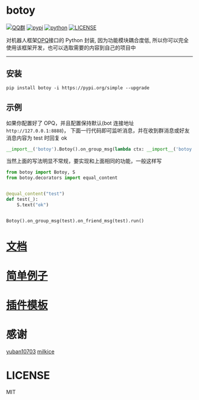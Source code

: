# botoy

[![QQ群](https://img.shields.io/badge/QQ%E7%BE%A4-757360354-important?style=flat-square&logo=tencentqq)](https://jq.qq.com/?_wv=1027&k=fBx8LvmA)
[![pypi](https://img.shields.io/pypi/v/botoy?style=flat-square 'pypi')](https://pypi.org/project/botoy/)
[![python](https://img.shields.io/badge/python-3.7+-blue 'python')](https://pypi.org/project/botoy/)
[![LICENSE](https://img.shields.io/github/license/opq-osc/botoy?style=flat-square)](https://github.com/opq-osc/botoy/blob/main/LICENSE)

对机器人框架[OPQ](https://github.com/OPQBOT/OPQ/)接口的 Python 封装,
因为功能模块耦合度低, 所以你可以完全使用该框架开发，也可以选取需要的内容到自己的项目中

---

## 安装

```shell
pip install botoy -i https://pypi.org/simple --upgrade
```

## 示例

如果你配置好了 OPQ，并且配置保持默认(bot 连接地址`http://127.0.0.1:8888`)，
下面一行代码即可监听消息，并在收到群消息或好友消息内容为 test 时回复 ok

```python
__import__('botoy').Botoy().on_group_msg(lambda ctx: __import__('botoy').Action(ctx.CurrentQQ).sendGroupText(ctx.FromGroupId, 'ok') if ctx.Content == 'test' else None).on_friend_msg(lambda ctx: __import__('botoy').Action(ctx.CurrentQQ).sendFriendText(ctx.FromUin, 'ok') if ctx.Content == 'test' else None).run()
```

当然上面的写法明显不常规，要实现和上面相同的功能，一般这样写

```python
from botoy import Botoy, S
from botoy.decorators import equal_content


@equal_content("test")
def test(_):
    S.text("ok")


Botoy().on_group_msg(test).on_friend_msg(test).run()
```

# [文档](https://botoy.readthedocs.io/)

# [简单例子](https://github.com/opq-osc/botoy-plugins)

# [插件模板](https://github.com/opq-osc/botoy-plugin-template)

# 感谢

[yuban10703](https://github.com/yuban10703)
[milkice](https://github.com/milkice233)

# LICENSE

MIT

